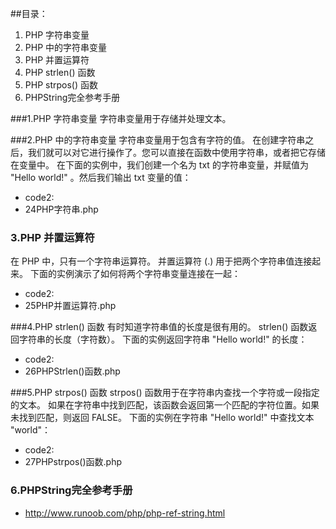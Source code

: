 
##目录：
1. PHP 字符串变量
2. PHP 中的字符串变量
3. PHP 并置运算符
4. PHP strlen() 函数
5. PHP strpos() 函数
6. PHPString完全参考手册

###1.PHP 字符串变量
字符串变量用于存储并处理文本。

###2.PHP 中的字符串变量
字符串变量用于包含有字符的值。
在创建字符串之后，我们就可以对它进行操作了。您可以直接在函数中使用字符串，或者把它存储在变量中。
在下面的实例中，我们创建一个名为 txt 的字符串变量，并赋值为 "Hello world!" 。然后我们输出 txt 变量的值：
* code2:
* 24PHP字符串.php

### 3.PHP 并置运算符
在 PHP 中，只有一个字符串运算符。
并置运算符 (.) 用于把两个字符串值连接起来。
下面的实例演示了如何将两个字符串变量连接在一起：
* code2:
* 25PHP并置运算符.php

###4.PHP strlen() 函数
有时知道字符串值的长度是很有用的。
strlen() 函数返回字符串的长度（字符数）。
下面的实例返回字符串 "Hello world!" 的长度：
* code2:
* 26PHPStrlen()函数.php

###5.PHP strpos() 函数
strpos() 函数用于在字符串内查找一个字符或一段指定的文本。
如果在字符串中找到匹配，该函数会返回第一个匹配的字符位置。如果未找到匹配，则返回 FALSE。
下面的实例在字符串 "Hello world!" 中查找文本 "world"：
* code2:
* 27PHPstrpos()函数.php

### 6.PHPString完全参考手册
* http://www.runoob.com/php/php-ref-string.html

